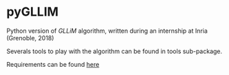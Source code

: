 # pyGLLIM

Python version of *GLLiM* algorithm, written during an internship at Inria (Grenoble, 2018)

Severals tools to play with the algorithm can be found in tools sub-package.

Requirements can be found [here](requirements.txt)
